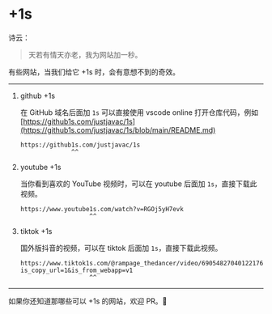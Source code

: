 # +1s

诗云：

> 天若有情天亦老，我为网站加一秒。

有些网站，当我们给它 +1s 时，会有意想不到的奇效。

-------------

1. github +1s

    在 GitHub 域名后面加 `1s` 可以直接使用 vscode online 打开仓库代码，例如 [https://github1s.com/justjavac/1s](https://github1s.com/justjavac/1s/blob/main/README.md)

    ```
    https://github1s.com/justjavac/1s
                  ^^              
    ```

1. youtube +1s

    当你看到喜欢的 YouTube 视频时，可以在 youtube 后面加 `1s`，直接下载此视频。

    ```
    https://www.youtube1s.com/watch?v=RGOj5yH7evk
                       ^^      
    ```
1. tiktok +1s

    国外版抖音的视频，可以在 tiktok 后面加 `1s`，直接下载此视频。

    ```
    https://www.tiktok1s.com/@rampage_thedancer/video/6905482704012217605?is_copy_url=1&is_from_webapp=v1
                       ^^      
    ```

----------

如果你还知道那哪些可以 +1s 的网站，欢迎 PR。👏
